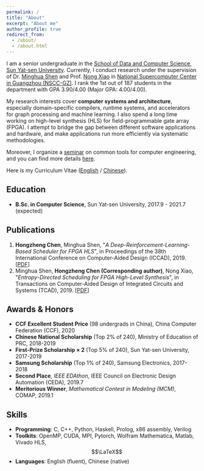 ```yaml
---
permalink: /
title: "About"
excerpt: "About me"
author_profile: true
redirect_from:
  - /about/
  - /about.html
---
```


I am a senior undergraduate in the [School of Data and Computer Science](http://sdcs.sysu.edu.cn/), [Sun Yat-sen University](http://www.sysu.edu.cn/2012/en/index.htm). Currently, I conduct research under the supervision of Dr. [Minghua Shen](https://ceca.pku.edu.cn/people/alumni_postgrad/class2017g/1206157.htm) and Prof. [Nong Xiao](http://sdcs.sysu.edu.cn/content/2484) in [National Supercomputer Center in Guangzhou (NSCC-GZ)](http://en.nscc-gz.cn/index.html). I rank the 1st out of 187 students in the department with GPA 3.90/4.00 (Major GPA: 4.00/4.00).

My research interests cover **computer systems and architecture**, especially domain-specific compilers, runtime systems, and accelerators for graph processing and machine learning. I also spend a long time working on high-level synthesis (HLS) for field-programmable gate array (FPGA). I attempt to bridge the gap between different software applications and hardware, and make applications run more efficiently via systematic methodologies.

Moreover, I organize a [seminar](/seminar) on common tools for computer engineering, and you can find more details [here](/seminar).

Here is my Curriculum Vitae ([English](../files/HongzhengChen_CV.pdf) / [Chinese](../files/HongzhengChen_CV_zh.pdf)).

## Education
* **B.Sc. in Computer Science**, Sun Yat-sen University, 2017.9 - 2021.7 (expected)

## Publications
1. **Hongzheng Chen**, Minghua Shen, "*A Deep-Reinforcement-Learning-Based Scheduler for FPGA HLS*", in Proceedings of the 38th International Conference on Computer-Aided Design (ICCAD), 2019. [[PDF](https://ieeexplore.ieee.org/document/8942126)]
2. Minghua Shen, **Hongzheng Chen (Corresponding author)**, Nong Xiao, "*Entropy-Directed Scheduling for FPGA High-Level Synthesis*", in Transactions on Computer-Aided Design of Integrated Circuits and Systems (TCAD), 2019. [[PDF](https://ieeexplore.ieee.org/document/8823964)]

## Awards & Honors
* **CCF Excellent Student Price** (98 undergrads in China), China Computer Federation (CCF), 2020
* **Chinese National Scholarship** (Top 2% of 240), Ministry of Education of PRC, 2018-2019
* **First-Prize Scholarship $\times$ 2** (Top 5% of 240), Sun Yat-sen University, 2017-2019
* **Samsung Scholarship** (Top 1% of 240), Samsung Electronics, 2017-2018
* **Second Place**, *IEEE EDAthon*, IEEE Council on Electronic Design Automation (CEDA), 2019.7
* **Meritorious Winner**, *Mathematical Contest in Modeling (MCM)*, COMAP, 2019.1

## Skills
* **Programming**: C, C++, Python, Haskell, Prolog, x86 assembly, Verilog
* **Toolkits**: OpenMP, CUDA, MPI, Pytorch, Wolfram Mathematica, Matlab, Vivado HLS, $$\LaTeX$$
* **Languages**: English (fluent), Chinese (native)